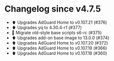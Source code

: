 # Changelog since v4.7.5
- ⬆️ Upgrades AdGuard Home to v0.107.21 (#376) 
- ⬆️ Upgrades yq to 4.30.4-r1 (#377) 
- 🔨 Migrate old-style base scripts s6-rc (#375) 
- ⬆️ Upgrades add-on base image to 13.0.0 (#374) 
- ⬆️ Upgrades AdGuard Home to v0.107.20 (#372) 
- ⬆️ Upgrades AdGuard Home to v0.107.19 (#366) 
- ⬆️ Upgrades AdGuard Home to v0.107.18 (#360) 
